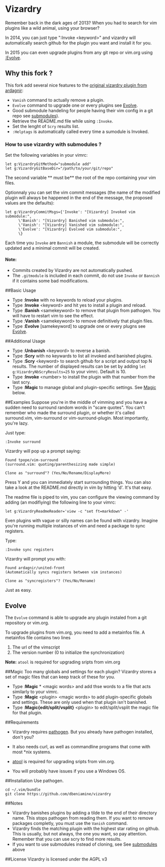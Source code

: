 Vizardry
============

Remember back in the dark ages of 2013? When you had to search for vim plugins like a wild animal, using your browser?

In 2014, you can just type ":Invoke &lt;keyword&gt;" and vizardry will automatically search github for the plugin you want and install it for you.

In 2015 you can even upgrade plugins from any git repo or vim.org using [:Evolve](https://github.com/dbeniamine/vizardry#evolve).


## <a name="Fork">Why this fork ?</a>

This fork add several nice features to the [original vizardry plugin from ardagnir](https://github.com/ardagnir/vizardry):

+ `Vanish` command to actually remove a plugin.
+ `Evolve` command to upgrade one or every plugins see [Evolve](https://github.com/dbeniamine/vizardry#evolve).
+ Good submodule handeling for people having their vim config in a git repo
see [submodules](https://github.com/dbeniamine/vizardry#submodules)).
+ Retrieve the README.md file while using `:Invoke`.
+ Set the lenght of `Scry` results list.
+ `:Helptags` is automatically called every time a sumodule is Invoked.

### <a name="submodules">How to use vizardry with submodules ?</a>

Set the following variables in your vimrc:

    let g:VizardryGitMethod="submodule add"
    let g:VizardryGitBaseDir="/path/to/your/git/repo"

The second variable ** must be** the root of the repo containing your vim
files.

Optionnaly you can set the vim commit messages (the name of the modified
plugin will always be happened in the end of the message, the proposed values
are the defaults):

    let g:VizardryCommitMsgs={'Invoke': "[Vizardry] Invoked vim submodule:",
          \'Banish': "[Vizardry] Banished vim submodule:",
          \'Vanish': "[Vizardry] Vanished vim submodule:",
          \'Evolve': "[Vizardry] Evolved vim submodule:",
          \}

Each time you `Invoke` are `Bannish` a module, the submodule will be correctly
updated and a minimal commit will be created.

#### Note:

+ Commits created by Vizardry are not automatically pushed.
+ The `.gitmodule` is included in each commit, do not use `Invoke` or `Bannish` if it contains some bad modifications.

##Basic Usage
- Type :<b>Invoke</b> with no keywords to reload your plugins.
- Type :<b>Invoke</b> &lt;keyword&gt; and hit yes to install a plugin and reload.
- Type :<b>Banish</b> &lt;samekeyword&gt; to remove that plugin from pathogen. You will have to restart vim to see the effect.
- Type :<b>Vanish</b> &lt;samekeyword&gt; to remove definitively that plugin files.
- Type :<b>Evolve</b>  \[samekeyword\] to upgrade one or every plugns see [Evolve](https://github.com/dbeniamine/vizardry#evolve).

##Additional Usage
- Type :<b>Unbanish</b> &lt;keyword&gt; to reverse a banish.
- Type :<b>Scry</b> with no keywards to list all invoked and banished plugins.
- Type :<b>Scry</b> &lt;keyword&gt; to search github for a script and output 
top N results. The number of displayed results can be set by adding `let g:VizardryNbScryResults=25` to your vimrc. Default is 10.
- Type :<b>Invoke</b> &lt;number&gt; to install the plugin with that number from the last scry.
- Type :<b>Magic</b> to manage global and plugin-specific settings. See [Magic](https://github.com/dbeniamine/vizardry#magic) below.


##Examples
Suppose you're in the middle of vimming and you have a sudden need to surround random words in "scare quotes". You can't remember who made the surround plugin, or whether it's called surround.vim, vim-surround or vim-surround-plugin. Most importantly, you're lazy.

Just type:

    :Invoke surround

Vizardry will pop up a prompt saying:

    Found tpope/vim-surround
    (surround.vim: quoting/parenthesizing made simple)

    Clone as "surround"? (Yes/No/Rename/DisplayMore)

Press Y and you can immediately start surrounding things.  You can also take a
look at the README.md directly in vim by hitting 'd'.  It's that easy.

The readme file is piped to vim, you can configure the viewing command by
adding (an modifiying) the following line to your vimrc:

    let g:VizardryReadmeReader='view -c "set ft=markdown" -'

Even plugins with vague or silly names can be found with vizardry. Imagine you're running multiple instances of vim and need a package to sync registers.

Type:

    :Invoke sync registers

Vizardry will prompt you with:

    Found ardagnir/united-front
    (Automatically syncs registers between vim instances)

    Clone as "syncregisters"? (Yes/No/Rename)

Just as easy.

##  Evolve

The `Evolve` command is able to upgrade any plugin instaled from a git
repository or vim.org.

To upgrade plugins from vim.org, you need to add a metainfos file.
A metainfos file contains two lines
1. The url of the vimscript
2. The version number (0 to initialize the synchronization)

**Note:** `atool` is required for upgrading sripts from vim.org

##Magic
  Too many globals and settings for each plugin? Vizardry stores a set of magic files that can keep track of these for you.

- Type :<b>Magic</b> * &lt;magic words&gt; and add thse words to a file that acts similarly to your vimrc.
- Type :<b>Magic</b> &lt;plugin&gt; &lt;magic words&gt; to add plugin-specific globals and settings. These are only used when that plugin isn't banished.
- Type :<b>Magic{edit/split/vsplit}</b> &lt;plugin&gt; to edit/split/vsplit the magic file for that plugin.


##Requirements
- Vizardry requires [pathogen](https://github.com/tpope/vim-pathogen). But you already have pathogen installed, don't you?

- It also needs curl, as well as commandline programs that come with most \*nix systems.

+ [atool](http://freecode.com/projects/atool) is required for upgrading sripts from vim.org.

- You will probably have issues if you use a Windows OS.

##Installation
Use pathogen.

    cd ~/.vim/bundle
    git clone https://github.com/dbeniamine/vizardry

##Notes
- Vizardry banishes plugins by adding a tilde to the end of their directory
  name. This stops pathogen from reading them. If you want to remove packages
  completly, you must use the `Vanish` command.
- Vizardry finds the matching plugin with the highest star rating on github. This is usually, but not always, the one you want, so pay attention. Remember that you can use scry to find more results.
- If you want to use submodules instead of cloning, see See [submodules](https://github.com/dbeniamine/vizardry#submodules) above

##License
Vizardry is licensed under the AGPL v3
